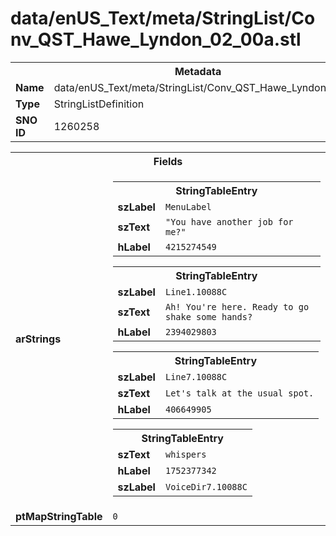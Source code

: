 <h1>data/enUS_Text/meta/StringList/Conv_QST_Hawe_Lyndon_02_00a.stl</h1><table><tr><th colspan="100%">Metadata</th></tr><tr><td><b>Name</b></td><td>data/enUS_Text/meta/StringList/Conv_QST_Hawe_Lyndon_02_00a.stl</td></tr><tr><td><b>Type</b></td><td>StringListDefinition</td></tr><tr><td><b>SNO ID</b></td><td>1260258</td></tr></table>

<table><tr><th colspan="100%">Fields</th></tr><tr><td><b>arStrings</b></td><td><table><tr><th colspan="100%">StringTableEntry</th></tr><tr><td><b>szLabel</b></td><td><code>MenuLabel</code></td></tr><tr><td><b>szText</b></td><td><code>"You have another job for me?"</code></td></tr><tr><td><b>hLabel</b></td><td><code>4215274549</code></td></tr></table>


<table><tr><th colspan="100%">StringTableEntry</th></tr><tr><td><b>szLabel</b></td><td><code>Line1.10088C</code></td></tr><tr><td><b>szText</b></td><td><code>Ah! You're here. Ready to go shake some hands?</code></td></tr><tr><td><b>hLabel</b></td><td><code>2394029803</code></td></tr></table>


<table><tr><th colspan="100%">StringTableEntry</th></tr><tr><td><b>szLabel</b></td><td><code>Line7.10088C</code></td></tr><tr><td><b>szText</b></td><td><code>Let's talk at the usual spot.</code></td></tr><tr><td><b>hLabel</b></td><td><code>406649905</code></td></tr></table>


<table><tr><th colspan="100%">StringTableEntry</th></tr><tr><td><b>szText</b></td><td><code>whispers</code></td></tr><tr><td><b>hLabel</b></td><td><code>1752377342</code></td></tr><tr><td><b>szLabel</b></td><td><code>VoiceDir7.10088C</code></td></tr></table>


</td></tr><tr><td><b>ptMapStringTable</b></td><td><code>0</code></td></tr></table>

